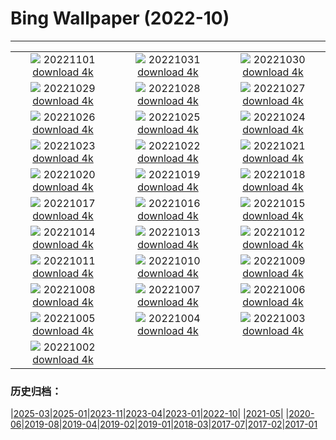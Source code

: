 # Bing Wallpaper (2022-10)
**************
| | | |
| :----: | :----: | :----: |
| ![](https://www.bing.com/th?id=OHR.Calacas_EN-IN6289630026_1920x1080.jpg) 20221101 [download 4k](https://www.bing.com/th?id=OHR.Calacas_EN-IN6289630026_UHD.jpg) | ![](https://www.bing.com/th?id=OHR.WychwoodForest_EN-IN4221356081_1920x1080.jpg) 20221031 [download 4k](https://www.bing.com/th?id=OHR.WychwoodForest_EN-IN4221356081_UHD.jpg) | ![](https://www.bing.com/th?id=OHR.SealRiver_EN-IN3503931734_1920x1080.jpg) 20221030 [download 4k](https://www.bing.com/th?id=OHR.SealRiver_EN-IN3503931734_UHD.jpg) |
| ![](https://www.bing.com/th?id=OHR.SeaAngel_EN-IN2839358434_1920x1080.jpg) 20221029 [download 4k](https://www.bing.com/th?id=OHR.SeaAngel_EN-IN2839358434_UHD.jpg) | ![](https://www.bing.com/th?id=OHR.FrankensteinFriday_EN-IN2387604310_1920x1080.jpg) 20221028 [download 4k](https://www.bing.com/th?id=OHR.FrankensteinFriday_EN-IN2387604310_UHD.jpg) | ![](https://www.bing.com/th?id=OHR.BridgeofSighs_EN-IN1934990115_1920x1080.jpg) 20221027 [download 4k](https://www.bing.com/th?id=OHR.BridgeofSighs_EN-IN1934990115_UHD.jpg) |
| ![](https://www.bing.com/th?id=OHR.BrockenSpecter_EN-IN4945372418_1920x1080.jpg) 20221026 [download 4k](https://www.bing.com/th?id=OHR.BrockenSpecter_EN-IN4945372418_UHD.jpg) | ![](https://www.bing.com/th?id=OHR.OrcusMouth_EN-IN4307683259_1920x1080.jpg) 20221025 [download 4k](https://www.bing.com/th?id=OHR.OrcusMouth_EN-IN4307683259_UHD.jpg) | ![](https://www.bing.com/th?id=OHR.DiwaliOilLamps_EN-IN0701838177_1920x1080.jpg) 20221024 [download 4k](https://www.bing.com/th?id=OHR.DiwaliOilLamps_EN-IN0701838177_UHD.jpg) |
| ![](https://www.bing.com/th?id=OHR.Knobbelzwaan_EN-IN3786620643_1920x1080.jpg) 20221023 [download 4k](https://www.bing.com/th?id=OHR.Knobbelzwaan_EN-IN3786620643_UHD.jpg) | ![](https://www.bing.com/th?id=OHR.KarstMountains_EN-IN4213912109_1920x1080.jpg) 20221022 [download 4k](https://www.bing.com/th?id=OHR.KarstMountains_EN-IN4213912109_UHD.jpg) | ![](https://www.bing.com/th?id=OHR.GeorgiaCypress_EN-IN7514884484_1920x1080.jpg) 20221021 [download 4k](https://www.bing.com/th?id=OHR.GeorgiaCypress_EN-IN7514884484_UHD.jpg) |
| ![](https://www.bing.com/th?id=OHR.SlothDay_EN-IN0763536539_1920x1080.jpg) 20221020 [download 4k](https://www.bing.com/th?id=OHR.SlothDay_EN-IN0763536539_UHD.jpg) | ![](https://www.bing.com/th?id=OHR.WartburgCastle_EN-IN0185565397_1920x1080.jpg) 20221019 [download 4k](https://www.bing.com/th?id=OHR.WartburgCastle_EN-IN0185565397_UHD.jpg) | ![](https://www.bing.com/th?id=OHR.GB25Anni_EN-IN9809281562_1920x1080.jpg) 20221018 [download 4k](https://www.bing.com/th?id=OHR.GB25Anni_EN-IN9809281562_UHD.jpg) |
| ![](https://www.bing.com/th?id=OHR.SwedenOwl_EN-IN1275763197_1920x1080.jpg) 20221017 [download 4k](https://www.bing.com/th?id=OHR.SwedenOwl_EN-IN1275763197_UHD.jpg) | ![](https://www.bing.com/th?id=OHR.PrinceChristianSound_EN-IN7719950776_1920x1080.jpg) 20221016 [download 4k](https://www.bing.com/th?id=OHR.PrinceChristianSound_EN-IN7719950776_UHD.jpg) | ![](https://www.bing.com/th?id=OHR.NaqsheRustam_EN-IN7117853630_1920x1080.jpg) 20221015 [download 4k](https://www.bing.com/th?id=OHR.NaqsheRustam_EN-IN7117853630_UHD.jpg) |
| ![](https://www.bing.com/th?id=OHR.BlueTigerButterflies_EN-IN0664966797_1920x1080.jpg) 20221014 [download 4k](https://www.bing.com/th?id=OHR.BlueTigerButterflies_EN-IN0664966797_UHD.jpg) | ![](https://www.bing.com/th?id=OHR.AlaskaMoose_EN-IN6174173002_1920x1080.jpg) 20221013 [download 4k](https://www.bing.com/th?id=OHR.AlaskaMoose_EN-IN6174173002_UHD.jpg) | ![](https://www.bing.com/th?id=OHR.AmmoniteGraveyard_EN-IN5813452758_1920x1080.jpg) 20221012 [download 4k](https://www.bing.com/th?id=OHR.AmmoniteGraveyard_EN-IN5813452758_UHD.jpg) |
| ![](https://www.bing.com/th?id=OHR.TortulaMoss_EN-IN5712136639_1920x1080.jpg) 20221011 [download 4k](https://www.bing.com/th?id=OHR.TortulaMoss_EN-IN5712136639_UHD.jpg) | ![](https://www.bing.com/th?id=OHR.RioArazas_EN-IN1562638083_1920x1080.jpg) 20221010 [download 4k](https://www.bing.com/th?id=OHR.RioArazas_EN-IN1562638083_UHD.jpg) | ![](https://www.bing.com/th?id=OHR.ChukchiSea_EN-IN1844909824_1920x1080.jpg) 20221009 [download 4k](https://www.bing.com/th?id=OHR.ChukchiSea_EN-IN1844909824_UHD.jpg) |
| ![](https://www.bing.com/th?id=OHR.JamaMasjidDelhi1_EN-IN9264531218_1920x1080.jpg) 20221008 [download 4k](https://www.bing.com/th?id=OHR.JamaMasjidDelhi1_EN-IN9264531218_UHD.jpg) | ![](https://www.bing.com/th?id=OHR.OberbaumBridge_EN-IN6110054143_1920x1080.jpg) 20221007 [download 4k](https://www.bing.com/th?id=OHR.OberbaumBridge_EN-IN6110054143_UHD.jpg) | ![](https://www.bing.com/th?id=OHR.BayofBiscay_EN-IN9363973535_1920x1080.jpg) 20221006 [download 4k](https://www.bing.com/th?id=OHR.BayofBiscay_EN-IN9363973535_UHD.jpg) |
| ![](https://www.bing.com/th?id=OHR.RavanaDussehra_EN-IN6325474614_1920x1080.jpg) 20221005 [download 4k](https://www.bing.com/th?id=OHR.RavanaDussehra_EN-IN6325474614_UHD.jpg) | ![](https://www.bing.com/th?id=OHR.CosmicCliffs_EN-IN3964319541_1920x1080.jpg) 20221004 [download 4k](https://www.bing.com/th?id=OHR.CosmicCliffs_EN-IN3964319541_UHD.jpg) | ![](https://www.bing.com/th?id=OHR.Porthuis_EN-IN7783895323_1920x1080.jpg) 20221003 [download 4k](https://www.bing.com/th?id=OHR.Porthuis_EN-IN7783895323_UHD.jpg) |
| ![](https://www.bing.com/th?id=OHR.GandhiStatue_EN-IN2415285079_1920x1080.jpg) 20221002 [download 4k](https://www.bing.com/th?id=OHR.GandhiStatue_EN-IN2415285079_UHD.jpg) |  |  |

### 历史归档：

|[2025-03](bing/2025-03/2025-03.md)|[2025-01](bing/2025-01/2025-01.md)|[2023-11](bing/2023-11/2023-11.md)|[2023-04](bing/2023-04/2023-04.md)|[2023-01](bing/2023-01/2023-01.md)|[2022-10](bing/2022-10/2022-10.md)|
|[2021-05](bing/2021-05/2021-05.md)|
|[2020-06](bing/2020-06/2020-06.md)|[2019-08](bing/2019-08/2019-08.md)|[2019-04](bing/2019-04/2019-04.md)|[2019-02](bing/2019-02/2019-02.md)|[2019-01](bing/2019-01/2019-01.md)|[2018-03](bing/2018-03/2018-03.md)|[2017-07](bing/2017-07/2017-07.md)|[2017-02](bing/2017-02/2017-02.md)|[2017-01](bing/2017-01/2017-01.md)